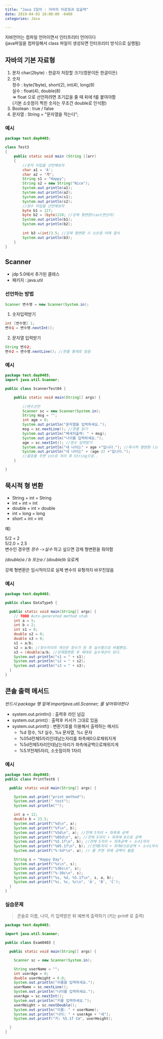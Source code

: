 ```yaml
---
title: "Java 1일차 : 자바의 자료형과 입출력"
date: 2019-04-03 18:00:00 -0400
categories: Java

---
```



자바언어는 컴파일 언어이면서 인터프리터 언어이다  
(java파일을 컴파일해서 class 파일이 생성되면 인터프리터 방식으로 실행됨)

## 자바의 기본 자료형

1. 문자
	char(2byte) : 한글자 저장할 크기(영문이든 한글이든)
2. 숫자  
	정수 : byte(1byte), short(2), int(4), long(8)  
	실수 : float(4), double(8)  
	=> float 으로 선언하려면 초기값을 줄 때 뒤에 f를 붙여야함  
	(기본 소숫점이 찍힌 숫자는 무조건 double로 인식함)  
3. Boolean : true / false
4. 문자열 : String = "문자열을 적는다";

### 예시

```java
package test.day0403;

class Test3
{
	public static void main (String []arr)
	{
		//문자 타입을 선언해보자
		char a1 = 'A';
		char a2 = '가';
		String s1 = "Happy";
		String s2 = new String("Nice");
		System.out.println(a1);
		System.out.println(a2);
		System.out.println(s1);
		System.out.println(s2);
		//정수 타입을 선언해보자
		byte b1 = 127; 
		byte b2 = (byte)220; //강제 형변환(cast연산자)
		System.out.println(b1);
		System.out.println(b2);
		
		int b3 =(int)3.5; //강제 형변환 시 소숫점 아래 절삭
		System.out.println(b3);
	}
}
```

## Scanner

- jdp 5.0에서 추가된 클래스
- 패키지 : java.util

### 선언하는 방법

```java
Scanner 변수명 = new Scanner(System.in);
```

1. 숫자입력받기

```java
int [변수명] 1;
변수1 = 변수명.nextInt(); 
```

2. 문자열 입력받기

```java
String 변수2;
변수2 = 변수명.nextLine(); //한줄 통채로 읽음
```

### 예시

```java
package test.day0403;
import java.util.Scanner;

public class ScannerTest04 {

	public static void main(String[] args) {
	
		//변수선언
		Scanner sc = new Scanner(System.in);
		String msg = "";
		int age = 0;
		System.out.println("문자열을 입력하세요.");
		msg = sc.nextLine(); //한줄 읽기
		System.out.println("메세지출력: " + msg);
		System.out.println("나이를 입력하세요.");
		age = sc.nextInt(); //정수 입력받기
		System.out.println("내 나이는" + age +"입니다."); //묵시적 형변환 (int->String)
		System.out.println("내 나이는" + (age-2) +"입니다.");
		//괄호를 주면 int로 처리 후 String으로.. 
	}

}
```



## 묵시적 형 변환

- String + int = String
- int + int = int
- double + int = double
- int + long = long
- short + int = int

예) 

5/2 = 2  
5/2.0 = 2.5  
변수인 경우엔 *정수 ->실수* 하고 싶으면 강제 형변환을 줘야함  

_(double)a / b 또는a / (double)b_ 요로케  

강제 형변환은 임시적이므로 실제 변수의 유형까지 바꾸진않음

### 예시

```java
package test.day0403;

public class DataType5 {

  public static void main(String[] args) {
    // TODO Auto-generated method stub
    int a = 5;
    int b = 2;
    int s1 = 0;
    double s2 = 0;
    double s3 = 0;
    s1 = a/b;
    s2 = a/b; //정수끼리의 계산은 정수가 된 후 실수형으로 바뀔뿐임.
    s3 = (double)a/b; //강제형변환 후 제대로 실수계산이 된다.
    System.out.println("s1 = " + s1);
    System.out.println("s2 = " + s2);
    System.out.println("s3 = " + s3);
  }
}
```



## 콘솔 출력 메서드

*반드시 package 행 밑에 importjava.util.Scanner; 를 넣어줘야한다*

* system.out.println() : 출력후 라인 넘김
* system.out.print() : 출력후 커서가 그대로 있음 
* system.out.printf() : 변환기호를 이용해서 출력하는 메서드  
	- %d 정수, %f 실수, %s 문자열, %c 문자 
	- %05d전체5자리인데남는자리를 좌측에0으로채워지게  
	- %5d전체5자리인데남는자리가 좌측에공백으로채워지게  
	- %5.1f전체5자리, 소숫점이하 1자리 

### 예시

```java
package test.day0403;
public class PrintTest6 {

  public static void main(String[] args) {

    System.out.print("print method");
    System.out.print(" test");
    System.out.println("");

    int a = 12;
    double b = 23.5;
    System.out.printf("%d\n", a); 
    System.out.printf("%f\n", b);
    System.out.printf("%5d\n", a); //전체 5자리 + 좌측에 공백 
    System.out.printf("%05d\n", a); //전체 5자리 + 좌측에 0으로 공백 
    System.out.printf("%5.1f\n", b); //전체 5자리 + 좌측공백 + 소수1자리 
    System.out.printf("%05.1f\n", b); //전체5자리 + 좌측0으로공백 + 소수1자리 
    System.out.printf("%-5d*\n", a); //-를 주면 뒤에 공백이 붙음

    String s = "Happy Day";
    System.out.printf("%s\n", s);
    System.out.printf("%30s\n", s);
    System.out.printf("%-30s\n", s);
    System.out.printf("%s, %d, %5.1f\n", s, a, b);
    System.out.printf("%c, %c, %c\n", 'A', 'B', 'C');
  }
}
```



### 실습문제

> 콘솔로 이름, 나이, 키 입력받은 뒤 예쁘게 출력하기 (키는 printf 로 출력)

```java
package test.day0403;

import java.util.Scanner;

public class Exam0403 {

  public static void main(String[] args) {

    Scanner sc = new Scanner(System.in);

    String userName = "";
    int userAge = 0;
    double userHeight = 0.0;
    System.out.println("이름을 입력하세요.");
    userName = sc.nextLine();
    System.out.println("나이를 입력하세요.");
    userAge = sc.nextInt();
    System.out.println("키를 입력하세요.");
    userHeight = sc.nextDouble();
    System.out.println("이름: " + userName);
    System.out.println("나이: " + userAge + "세");
    System.out.printf("키: %5.1f Cm", userHeight);

  }
}

```

